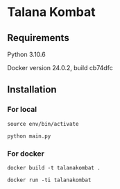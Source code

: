 # Talana Kombat

## Requirements
Python 3.10.6

Docker version 24.0.2, build cb74dfc
## Installation

### For local

`source env/bin/activate`

`python main.py`

### For docker

`docker build -t talanakombat .`

`docker run -ti talanakombat`

